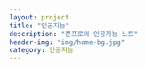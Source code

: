 ```yaml
---
layout: project
title: "인공지능"
description: "쭌프로의 인공지능 노트"
header-img: "img/home-bg.jpg"
category: 인공지능
---
```

